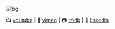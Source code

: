 ![bg][banner]


📺 [youtube][youtube] **|** 
🎥 [vimeo][vimeo] **|** 
📷 [imdb][imdb] **|** 
👔 [linkedin][linkedin]


[banner]:https://cdn.eventfinda.co.nz/uploads/events/transformed/1380139-608796-34.jpg
[youtube]:https://www.youtube.com/user/Mclawest
[vimeo]:https://vimeo.com/user1315888
[imdb]: https://www.imdb.com/name/nm4967223/?ref_=fn_al_nm_1
[linkedin]: https://linkedin.com/in/mikhailkorovyansky
